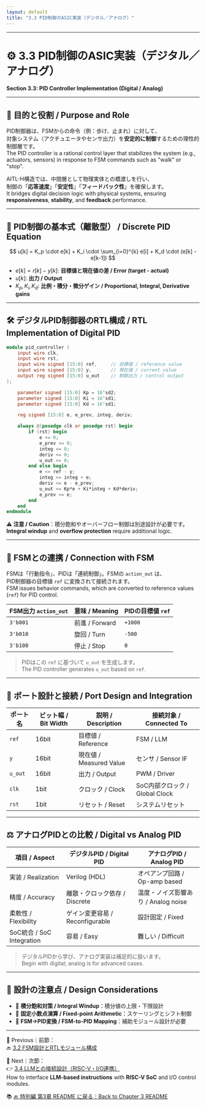 ```yaml
---
layout: default
title: "3.3 PID制御のASIC実装（デジタル／アナログ）"
---
```


---

# ⚙️ 3.3 PID制御のASIC実装（デジタル／アナログ）  
**Section 3.3: PID Controller Implementation (Digital / Analog)**

---

## 🎯 目的と役割 / Purpose and Role

PID制御器は、FSMからの命令（例：歩け、止まれ）に対して、  
対象システム（アクチュエータやセンサ出力）を**安定的に制御**するための理性的制御層です。  
The PID controller is a rational control layer that stabilizes the system (e.g., actuators, sensors) in response to FSM commands such as "walk" or "stop".

AITL-H構造では、中間層として物理実体との橋渡しを行い、  
制御の「**応答速度**」「**安定性**」「**フィードバック性**」を確保します。  
It bridges digital decision logic with physical systems, ensuring **responsiveness**, **stability**, and **feedback** performance.

---

## 🧮 PID制御の基本式（離散型） / Discrete PID Equation

$$
u[k] = K_p \cdot e[k] + K_i \cdot \sum_{i=0}^{k} e[i] + K_d \cdot (e[k] - e[k-1])
$$

- $e[k] = r[k] - y[k]$: **目標値と現在値の差 / Error (target - actual)**
- $u[k]$: **出力 / Output**
- $K_p, K_i, K_d$: **比例・積分・微分ゲイン / Proportional, Integral, Derivative gains**
  
---

## 🛠️ デジタルPID制御器のRTL構成 / RTL Implementation of Digital PID

```verilog
module pid_controller (
    input wire clk,
    input wire rst,
    input wire signed [15:0] ref,     // 目標値 / reference value
    input wire signed [15:0] y,       // 現在値 / current value
    output reg signed [15:0] u_out    // 制御出力 / control output
);

    parameter signed [15:0] Kp = 16'sd2;
    parameter signed [15:0] Ki = 16'sd1;
    parameter signed [15:0] Kd = 16'sd1;

    reg signed [15:0] e, e_prev, integ, deriv;

    always @(posedge clk or posedge rst) begin
        if (rst) begin
            e <= 0;
            e_prev <= 0;
            integ <= 0;
            deriv <= 0;
            u_out <= 0;
        end else begin
            e <= ref - y;
            integ <= integ + e;
            deriv <= e - e_prev;
            u_out <= Kp*e + Ki*integ + Kd*deriv;
            e_prev <= e;
        end
    end
endmodule
```

⚠️ **注意 / Caution**：積分飽和やオーバーフロー制御は別途設計が必要です。  
**Integral windup** and **overflow protection** require additional logic.

---

## 🔄 FSMとの連携 / Connection with FSM

FSMは「行動指令」、PIDは「連続制御」。FSMの `action_out` は、  
PID制御器の目標値 `ref` に変換されて接続されます。  
FSM issues behavior commands, which are converted to reference values (`ref`) for PID control.

| FSM出力 `action_out` | 意味 / Meaning | PIDの目標値 `ref` |
|----------------------|----------------|-------------------|
| `3'b001`             | 前進 / Forward | `+1000`           |
| `3'b010`             | 旋回 / Turn    | `-500`            |
| `3'b100`             | 停止 / Stop    | `0`               |

> PIDはこの `ref` に基づいて `u_out` を生成します。  
> The PID controller generates `u_out` based on `ref`.

---

## 🔌 ポート設計と接続 / Port Design and Integration

| ポート名 | ビット幅 / Bit Width | 説明 / Description | 接続対象 / Connected To |
|----------|----------------------|--------------------|--------------------------|
| `ref`    | 16bit                | 目標値 / Reference | FSM / LLM                |
| `y`      | 16bit                | 現在値 / Measured Value | センサ / Sensor IF |
| `u_out`  | 16bit                | 出力 / Output      | PWM / Driver             |
| `clk`    | 1bit                 | クロック / Clock   | SoC内部クロック / Global Clock |
| `rst`    | 1bit                 | リセット / Reset   | システムリセット         |

---

## ⚖️ アナログPIDとの比較 / Digital vs Analog PID

| 項目 / Aspect    | デジタルPID / Digital PID     | アナログPID / Analog PID               |
|------------------|-------------------------------|----------------------------------------|
| 実装 / Realization | Verilog (HDL)                 | オペアンプ回路 / Op-amp based         |
| 精度 / Accuracy   | 離散・クロック依存 / Discrete | 温度・ノイズ影響あり / Analog noise  |
| 柔軟性 / Flexibility | ゲイン変更容易 / Reconfigurable | 設計固定 / Fixed                      |
| SoC統合 / SoC Integration | 容易 / Easy               | 難しい / Difficult                     |

> デジタルPIDから学び、アナログ実装は補足的に扱います。  
> Begin with digital; analog is for advanced cases.

---

## 📝 設計の注意点 / Design Considerations

- 🧯 **積分飽和対策 / Integral Windup**：積分値の上限・下限設計  
- 🧮 **固定小数点演算 / Fixed-point Arithmetic**：スケーリングとシフト制御  
- 🔄 **FSM→PID変換 / FSM-to-PID Mapping**：補助モジュール設計が必要  

---

📎 Previous｜前節：  
🔙 [3.2 FSM設計とRTLモジュール構成](3_2_fsm_design.md)

📎 Next｜次節：  
👉 [3.4 LLMとの接続設計（RISC-V・I/O連携）](3_4_llm_interface.md)  
How to interface **LLM-based instructions** with **RISC-V SoC** and I/O control modules.

📚 [🔙 特別編 第3章 README に戻る｜Back to Chapter 3 README](../README.md)

